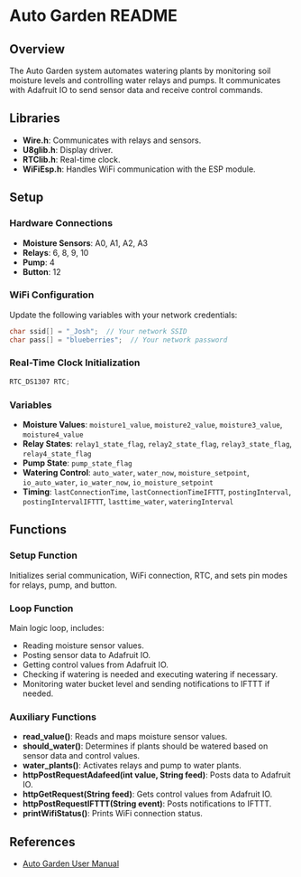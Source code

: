 
# Auto Garden README

## Overview

The Auto Garden system automates watering plants by monitoring soil moisture levels and controlling water relays and pumps. It communicates with Adafruit IO to send sensor data and receive control commands.

## Libraries

- **Wire.h**: Communicates with relays and sensors.
- **U8glib.h**: Display driver.
- **RTClib.h**: Real-time clock.
- **WiFiEsp.h**: Handles WiFi communication with the ESP module.

## Setup

### Hardware Connections

- **Moisture Sensors**: A0, A1, A2, A3
- **Relays**: 6, 8, 9, 10
- **Pump**: 4
- **Button**: 12

### WiFi Configuration

Update the following variables with your network credentials:
```cpp
char ssid[] = "_Josh";  // Your network SSID
char pass[] = "blueberries";  // Your network password
```

### Real-Time Clock Initialization

```cpp
RTC_DS1307 RTC;
```

### Variables

- **Moisture Values**: `moisture1_value`, `moisture2_value`, `moisture3_value`, `moisture4_value`
- **Relay States**: `relay1_state_flag`, `relay2_state_flag`, `relay3_state_flag`, `relay4_state_flag`
- **Pump State**: `pump_state_flag`
- **Watering Control**: `auto_water`, `water_now`, `moisture_setpoint`, `io_auto_water`, `io_water_now`, `io_moisture_setpoint`
- **Timing**: `lastConnectionTime`, `lastConnectionTimeIFTTT`, `postingInterval`, `postingIntervalIFTTT`, `lasttime_water`, `wateringInterval`

## Functions

### Setup Function

Initializes serial communication, WiFi connection, RTC, and sets pin modes for relays, pump, and button.

### Loop Function

Main logic loop, includes:

- Reading moisture sensor values.
- Posting sensor data to Adafruit IO.
- Getting control values from Adafruit IO.
- Checking if watering is needed and executing watering if necessary.
- Monitoring water bucket level and sending notifications to IFTTT if needed.

### Auxiliary Functions

- **read_value()**: Reads and maps moisture sensor values.
- **should_water()**: Determines if plants should be watered based on sensor data and control values.
- **water_plants()**: Activates relays and pump to water plants.
- **httpPostRequestAdafeed(int value, String feed)**: Posts data to Adafruit IO.
- **httpGetRequest(String feed)**: Gets control values from Adafruit IO.
- **httpPostRequestIFTTT(String event)**: Posts notifications to IFTTT.
- **printWifiStatus()**: Prints WiFi connection status.

## References

- [Auto Garden User Manual](https://www.elecrow.com/download/product/AAK90039K/Automatic_Smart_Plant_Watering_Kit_User%20Manual_v2.2.pdf)
